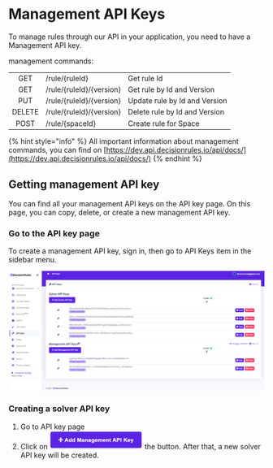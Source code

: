 # Management API Keys

To manage rules through our API in your application, you need to have a Management API key.

management commands:

|  |  |  |
| :---: | :--- | :--- |
| GET | /rule/{ruleId} | Get rule Id |
| GET | /rule/{ruleId}/{version} | Get rule by Id and Version |
| PUT | /rule/{ruleId}/{version} | Update rule by Id and Version |
| DELETE | /rule/{ruleId}/{version} | Delete rule by Id and Version |
| POST | /rule/{spaceId} | Create rule for Space |

{% hint style="info" %}
All important information about management commands, you can find on [https://dev.api.decisionrules.io/api/docs/](https://dev.api.decisionrules.io/api/docs/)
{% endhint %}

## Getting management API key

You can find all your management API keys on the API key page. On this page, you can copy, delete, or create a new management API key. 

### Go to the API key page

To create a management API key, sign in, then go to API Keys item in the sidebar menu.

![](../../.gitbook/assets/apikeys.png)

### Creating a solver API key

1. Go to API key page
2. Click on ![](../../.gitbook/assets/addmanagementapikey3.png) the button. After that, a new solver API key will be created.



